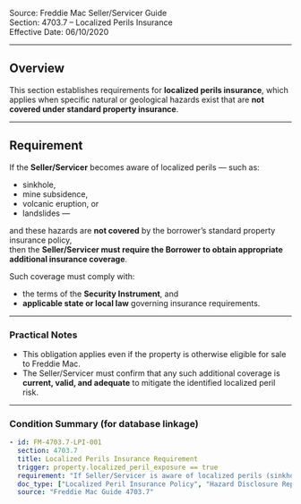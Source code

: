 Source: Freddie Mac Seller/Servicer Guide  
Section: 4703.7 – Localized Perils Insurance  
Effective Date: 06/10/2020  

---

## Overview
This section establishes requirements for **localized perils insurance**, which applies when specific natural or geological hazards exist that are **not covered under standard property insurance**.

---

## Requirement
If the **Seller/Servicer** becomes aware of localized perils — such as:
- sinkhole,
- mine subsidence,
- volcanic eruption, or
- landslides —

and these hazards are **not covered** by the borrower’s standard property insurance policy,  
then the **Seller/Servicer must require the Borrower to obtain appropriate additional insurance coverage**.

Such coverage must comply with:
- the terms of the **Security Instrument**, and  
- **applicable state or local law** governing insurance requirements.

---

### Practical Notes
- This obligation applies even if the property is otherwise eligible for sale to Freddie Mac.  
- The Seller/Servicer must confirm that any such additional coverage is **current, valid, and adequate** to mitigate the identified localized peril risk.

---

### Condition Summary (for database linkage)
```yaml
- id: FM-4703.7-LPI-001
  section: 4703.7
  title: Localized Perils Insurance Requirement
  trigger: property.localized_peril_exposure == true
  requirement: "If Seller/Servicer is aware of localized perils (sinkhole, mine subsidence, volcanic eruption, landslide) not covered by standard property insurance, Borrower must obtain additional insurance per Security Instrument and applicable law."
  doc_type: ["Localized Peril Insurance Policy", "Hazard Disclosure Report"]
  source: "Freddie Mac Guide 4703.7"
